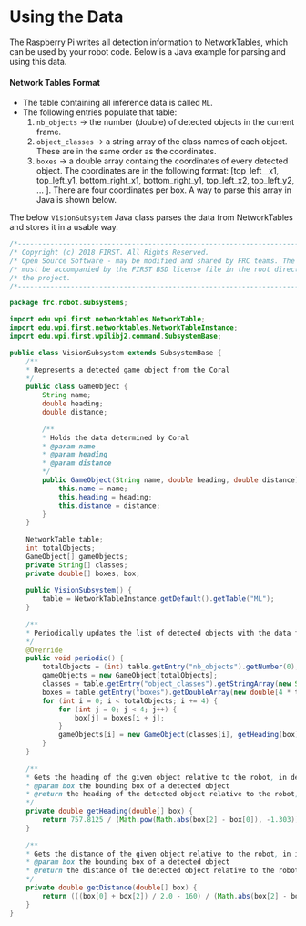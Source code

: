 # Using the Data

The Raspberry Pi writes all detection information to NetworkTables, which can be used by your robot code. Below is a Java example for parsing and using this data.
#### Network Tables Format
- The table containing all inference data is called `ML`.
- The following entries populate that table:
    1. `nb_objects`     -> the number (double) of detected objects in the current frame.
    2. `object_classes`  -> a string array of the class names of each object. These are in the same order as the coordinates.
    3. `boxes`        -> a double array containg the coordinates of every detected object. The coordinates are in the following format: [top_left__x1, top_left_y1, bottom_right_x1, bottom_right_y1, top_left_x2, top_left_y2, ... ]. There are four coordinates per box. A way to parse this array in Java is shown below.

The below `VisionSubsystem` Java class parses the data from NetworkTables and stores it in a usable way.

```java
/*----------------------------------------------------------------------------*/
/* Copyright (c) 2018 FIRST. All Rights Reserved.                             */
/* Open Source Software - may be modified and shared by FRC teams. The code   */
/* must be accompanied by the FIRST BSD license file in the root directory of */
/* the project.                                                               */
/*----------------------------------------------------------------------------*/

package frc.robot.subsystems;

import edu.wpi.first.networktables.NetworkTable;
import edu.wpi.first.networktables.NetworkTableInstance;
import edu.wpi.first.wpilibj2.command.SubsystemBase;

public class VisionSubsystem extends SubsystemBase {
    /**
    * Represents a detected game object from the Coral
    */
    public class GameObject {
        String name;
        double heading;
        double distance;
        
        /**
        * Holds the data determined by Coral
        * @param name
        * @param heading
        * @param distance
        */
        public GameObject(String name, double heading, double distance) {
            this.name = name;
            this.heading = heading;
            this.distance = distance;
        }
    }
        
    NetworkTable table;
    int totalObjects;
    GameObject[] gameObjects;
    private String[] classes;
    private double[] boxes, box;
    
    public VisionSubsystem() {
        table = NetworkTableInstance.getDefault().getTable("ML");
    }
    
    /**
    * Periodically updates the list of detected objects with the data found on NetworkTables
    */
    @Override
    public void periodic() {
        totalObjects = (int) table.getEntry("nb_objects").getNumber(0);
        gameObjects = new GameObject[totalObjects];
        classes = table.getEntry("object_classes").getStringArray(new String[totalObjects]);
        boxes = table.getEntry("boxes").getDoubleArray(new double[4 * totalObjects]);
        for (int i = 0; i < totalObjects; i += 4) {
            for (int j = 0; j < 4; j++) {
                box[j] = boxes[i + j];
            }
            gameObjects[i] = new GameObject(classes[i], getHeading(box), getDistance(box));
        }
    }
    
    /**
    * Gets the heading of the given object relative to the robot, in degrees
    * @param box the bounding box of a detected object
    * @return the heading of the detected object relative to the robot, in degrees
    */
    private double getHeading(double[] box) {
        return 757.8125 / (Math.pow(Math.abs(box[2] - box[0]), -1.303));
    }
    
    /**
    * Gets the distance of the given object relative to the robot, in inches
    * @param box the bounding box of a detected object
    * @return the distance of the detected object relative to the robot, in inches
    */
    private double getDistance(double[] box) {
        return (((box[0] + box[2]) / 2.0 - 160) / (Math.abs(box[2] - box[0]) / 19.5)) / 12.0;
    }
}
```